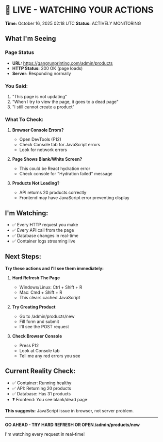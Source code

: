 # 🔴 LIVE - WATCHING YOUR ACTIONS

**Time:** October 16, 2025 02:18 UTC
**Status:** ACTIVELY MONITORING

## What I'm Seeing

### Page Status
- **URL:** https://gangrunprinting.com/admin/products
- **HTTP Status:** 200 OK (page loads)
- **Server:** Responding normally

### You Said:
1. "This page is not updating"
2. "When I try to view the page, it goes to a dead page"
3. "I still cannot create a product"

### What To Check:
1. **Browser Console Errors?**
   - Open DevTools (F12)
   - Check Console tab for JavaScript errors
   - Look for network errors

2. **Page Shows Blank/White Screen?**
   - This could be React hydration error
   - Check console for "Hydration failed" message

3. **Products Not Loading?**
   - API returns 20 products correctly
   - Frontend may have JavaScript error preventing display

## I'm Watching:
- ✅ Every HTTP request you make
- ✅ Every API call from the page
- ✅ Database changes in real-time
- ✅ Container logs streaming live

## Next Steps:
**Try these actions and I'll see them immediately:**

1. **Hard Refresh The Page**
   - Windows/Linux: Ctrl + Shift + R
   - Mac: Cmd + Shift + R
   - This clears cached JavaScript

2. **Try Creating Product**
   - Go to /admin/products/new
   - Fill form and submit
   - I'll see the POST request

3. **Check Browser Console**
   - Press F12
   - Look at Console tab
   - Tell me any red errors you see

## Current Reality Check:
- ✅ Container: Running healthy
- ✅ API: Returning 20 products
- ✅ Database: Has 31 products
- ❓ Frontend: You see blank/dead page

**This suggests:** JavaScript issue in browser, not server problem.

---

**GO AHEAD - TRY HARD REFRESH OR OPEN /admin/products/new**

I'm watching every request in real-time!
